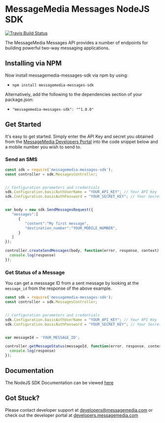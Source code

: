 # MessageMedia Messages NodeJS SDK
[![Travis Build Status](https://api.travis-ci.org/messagemedia/messages-nodejs-sdk.svg?branch=master)](https://travis-ci.org/messagemedia/messages-nodejs-sdk)

The MessageMedia Messages API provides a number of endpoints for building powerful two-way messaging applications.

## Installing via NPM
Now install messagemedia-messages-sdk via npm by using:
* `npm install messagemedia-messages-sdk`

Alternatively, add the following to the dependencies section of your package.json:
* `"messagemedia-messages-sdk": "^1.0.0"`

## Get Started
It's easy to get started. Simply enter the API Key and secret you obtained from the [MessageMedia Developers Portal](https://developers.messagemedia.com) into the code snippet below and a mobile number you wish to send to.

### Send an SMS
```javascript
const sdk = require('messagemedia-messages-sdk');
const controller = sdk.MessagesController;


// Configuration parameters and credentials
sdk.Configuration.basicAuthUserName = "YOUR_API_KEY"; // Your API Key
sdk.Configuration.basicAuthPassword = "YOUR_SECRET_KEY"; // Your Secret Key


var body = new sdk.SendMessagesRequest({
   "messages":[
      {
         "content":"My first message",
         "destination_number":"YOUR_MOBILE_NUMBER",
      }
   ]
});

controller.createSendMessages(body, function(error, response, context) {
  console.log(response)
});
```

### Get Status of a Message
You can get a messsage ID from a sent message by looking at the `message_id` from the response of the above example.
```javascript
const sdk = require('messagemedia-messages-sdk');
const controller = sdk.MessagesController;


// Configuration parameters and credentials
sdk.Configuration.basicAuthUserName = "YOUR_API_KEY"; // Your API Key
sdk.Configuration.basicAuthPassword = "YOUR_SECRET_KEY"; // Your Secret Key


var messageId = 'YOUR_MESSAGE_ID';

controller.getMessageStatus(messageId, function(error, response, context) {
  console.log(response)
});
```

## Documentation
The NodeJS SDK Documentation can be viewed [here](DOCUMENTATION.md)

## Got Stuck?
Please contact developer support at developers@messagemedia.com or check out the developer portal at [developers.messagemedia.com](https://developers.messagemedia.com/)
